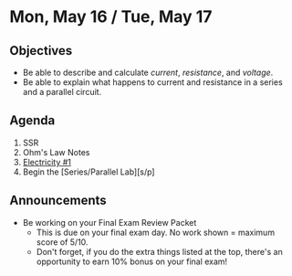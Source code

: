 Mon, May 16 / Tue, May 17
=================== 
   
    
Objectives    
------------    
- Be able to describe and calculate *current*, *resistance*, and *voltage*.
- Be able to explain what happens to current and resistance in a series and a parallel circuit.
  
Agenda      
---------      
1. SSR
2. Ohm's Law Notes
3. [Electricity #1][e1]
4. Begin the [Series/Parallel Lab][s/p]

  
Announcements   
-------------    
- Be working on your Final Exam Review Packet
	- This is due on your final exam day.  No work shown = maximum score of 5/10.
	- Don't forget, if you do the extra things listed at the top, there's an opportunity to earn 10% bonus on your final exam!

[rev]: https://avon.schoology.com/course/5138386979/materials?f=595396692
[e1]: 
[s/p]:
<!--stackedit_data:
eyJoaXN0b3J5IjpbLTE5MTI4MjM2NjMsLTM4MzU2MDg0MCwxND
I0MzcxNzgsMTM0MDAwNTkxMSwtNzUzMTA0OTg2LC0xMzg4MjU2
NjE4LDE1NTIyNDE0ODksNDEyNDgzNDc0LC0xOTkwNDc1NzkwLD
E5MzU0MjI3NywtNDc3ODUyNzg0LC05NDU0ODYzODEsMTExNzQ5
NjA2NCw4NjU1NjQ5MDYsLTE0MDU3NzE5NTIsLTMxOTg4NDc0OC
wxNTMzMjEyODg0LC0yMDc5OTAxNzUxLDgwNzc4NDM4OCw0Mjg3
MzMxNTldfQ==
-->